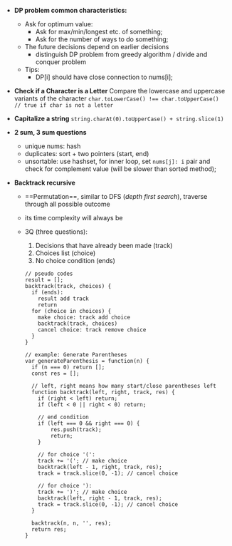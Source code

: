 - **DP problem common characteristics:**

  - Ask for optimum value:
    - Ask for max/min/longest etc. of something;
    - Ask for the number of ways to do something;
  - The future decisions depend on earlier decisions
    - distinguish DP problem from greedy algorithm / divide and conquer problem
  - Tips:
    - DP[i] should have close connection to nums[i];
      <br>

- **Check if a Character is a Letter**
  Compare the lowercase and uppercase variants of the character
  `char.toLowerCase() !== char.toUpperCase() // true if char is not a letter`
  <br>

- **Capitalize a string**
  `string.charAt(0).toUpperCase() + string.slice(1)`
  <br>

- **2 sum, 3 sum questions**
  - unique nums: hash
  - duplicates: sort + two pointers (start, end)
  - unsortable: use hashset, for inner loop, set `nums[j]: i` pair and check for complement value (will be slower than sorted method);
    <br>
- **Backtrack recursive**

  - ==Permutation==, similar to DFS (_depth first search_), traverse through all possible outcome
  - its time complexity will always be
  - 3Q (three questions):

    1. Decisions that have already been made (track)
    1. Choices list (choice)
    1. No choice condition (ends)

    ```
    // pseudo codes
    result = [];
    backtrack(track, choices) {
      if (ends):
        result add track
        return
      for (choice in choices) {
        make choice: track add choice
        backtrack(track, choices)
        cancel choice: track remove choice
      }
    }

    // example: Generate Parentheses
    var generateParenthesis = function(n) {
      if (n === 0) return [];
      const res = [];

      // left, right means how many start/close parentheses left
      function backtrack(left, right, track, res) {
        if (right < left) return;
        if (left < 0 || right < 0) return;

        // end condition
        if (left === 0 && right === 0) {
            res.push(track);
            return;
        }

        // for choice '(':
        track += '('; // make choice
        backtrack(left - 1, right, track, res);
        track = track.slice(0, -1); // cancel choice

        // for choice '):
        track += ')'; // make choice
        backtrack(left, right - 1, track, res);
        track = track.slice(0, -1); // cancel choice
      }

      backtrack(n, n, '', res);
      return res;
    }
    ```
